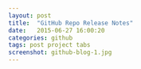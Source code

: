 ```yaml
---
layout: post
title:  "GitHub Repo Release Notes"
date:   2015-06-27 16:00:20
categories: github
tags: post project tabs
screenshot: github-blog-1.jpg
---
```

